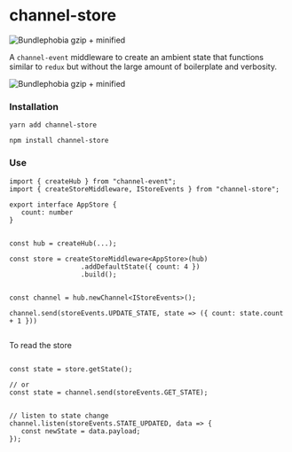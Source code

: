 # channel-store

![Bundlephobia gzip + minified](https://badgen.net/bundlephobia/minzip/channel-store)

A `channel-event` middleware to create an ambient state that functions similar to `redux` but without the large amount of boilerplate and verbosity.

![Bundlephobia gzip + minified](https://badgen.net/bundlephobia/minzip/channel-store)

### Installation

`yarn add channel-store`

`npm install channel-store`

### Use

``` tsx
import { createHub } from "channel-event";
import { createStoreMiddleware, IStoreEvents } from "channel-store";

export interface AppStore {
   count: number
}


const hub = createHub(...);

const store = createStoreMiddleware<AppStore>(hub)
                  .addDefaultState({ count: 4 })
                  .build();


const channel = hub.newChannel<IStoreEvents>();

channel.send(storeEvents.UPDATE_STATE, state => ({ count: state.count + 1 }))


```

To read the store 

``` tsx

const state = store.getState();

// or
const state = channel.send(storeEvents.GET_STATE);


// listen to state change
channel.listen(storeEvents.STATE_UPDATED, data => {
   const newState = data.payload;
});

```